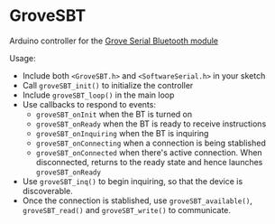 GroveSBT
========

Arduino controller for the [Grove Serial Bluetooth module](http://www.seeedstudio.com/wiki/Grove_-_Serial_Bluetooth)



Usage:
 * Include both ``<GroveSBT.h>`` and ``<SoftwareSerial.h>`` in your sketch
 * Call ``groveSBT_init()`` to initialize the controller
 * Include ``groveSBT_loop()`` in the main loop
 * Use callbacks to respond to events:
   * ``groveSBT_onInit`` when the BT is turned on
   * ``groveSBT_onReady`` when the BT is ready to receive instructions
   * ``groveSBT_onInquiring`` when the BT is inquiring
   * ``groveSBT_onConnecting`` when a connection is being stablished
   * ``groveSBT_onConnected`` when there's active connection. When disconnected, returns to the ready state and hence launches ``groveSBT_onReady``
 * Use ``groveSBT_inq()`` to begin inquiring, so that the device is discoverable.
 * Once the connection is stablished, use ``groveSBT_available()``, ``groveSBT_read()`` and ``groveSBT_write()`` to communicate.
